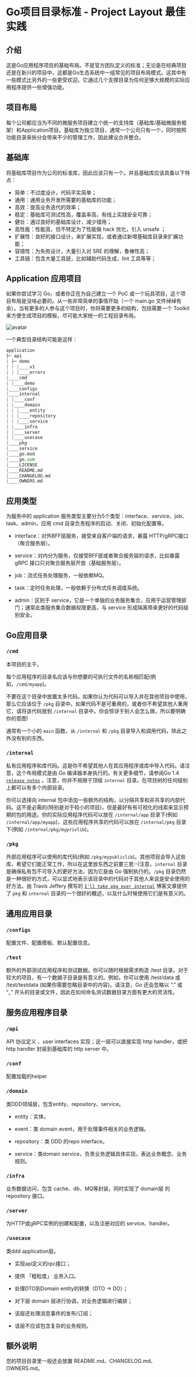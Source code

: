 # Go项目目录标准 - Project Layout 最佳实践
## 介绍
这是Go应用程序项目的基础布局。不是官方团队定义的标准；无论是在经典项目还是在新兴的项目中，这都是Go生态系统中一组常见的项目布局模式。这其中有一些模式比另外的一些更受欢迎。它通过几个支撑目录为任何足够大规模的实际应用程序提供一些增强功能。

## 项目布局
每个公司都应当为不同的微服务项目建立个统一的支持库（基础库/基础微服务框架）和Application项目。基础库为独立项目，通常一个公司只有一个，同时按照功能目录来拆分会带来不少的管理工作，因此建议合并整合。

## 基础库

将基础库项目作为公司的标准库，因此应该只有一个。并且基础库应该具备以下特点：

- 简单：不过度设计，代码平实简单；
- 通用：通用业务开发所需要的基础库的功能；
- 高效：提高业务迭代的效率；
- 稳定：基础库可测试性高，覆盖率高，有线上实践安全可靠；
- 健壮：通过良好的基础库设计，减少错用；
- 高性能：性能高，但不特定为了性能做 hack 优化，引入 unsafe ；
- 扩展性：良好的接口设计，来扩展实现，或者通过新增基础库目录来扩展功能；
- 容错性：为失败设计，大量引入对 SRE 的理解，鲁棒性高；
- 工具链：包含大量工具链，比如辅助代码生成，lint 工具等等；

## Application 应用项目

如果你尝试学习 Go，或者你正在为自己建立一个 PoC 或一个玩具项目，这个项目布局是没啥必要的。从一些非常简单的事情开始（一个 main.go 文件绰绰有余）。当有更多的人参与这个项目时，你将需要更多的结构，包括需要一个 Toolkit 来方便生成项目的模板，尽可能大家统一的工程目录布局。

![avatar](https://storage.liaoxinma.com/go_project_layout.png)

一个典型目录结构可能是这样：
```python
application
├─ api
| ├─ demo
| | |____v1
| | |____errors
|____cmd
| |____demo
|____configs
|____internal
| |____conf
| |____domain
| | |____entity
| | |____repository
| | |____service
| |____infra
| |____server
| |____usecase
|____pkg
|____service
|____go.mod
|____go.sum
|____LICENSE
|____README.md
|____CHANGELOG.md
|____OWNERS.md
```
## 应用类型

为服务中的 application 服务类型主要分为5个类型：interface、service、job、task、admin，应用 cmd 目录负责程序的启动、关闭、初始化配置等。

- interface：对外BFF层服务，接受来自客户端的请求，暴露 HTTP/gRPC接口（聚合服务层）。

- service：对内分为服务，仅接受BFF层或者聚合服务层的请求，比如暴露 gRPC 接口只对聚合服务层开放（基础服务层）。

- job：流式任务处理服务，一般依赖MQ。

- task：定时任务处理，一般依赖于分布式任务调度系统。

- admin：区别于 service，它是一个单独的业务服务集合，应用于运营管理部门；通常此类服务集合数据权限更高，与 service 形成隔离带来更好的代码级别安全。

## Go应用目录

### `/cmd`

本项目的主干。

每个应用程序的目录名应该与你想要的可执行文件的名称相匹配(例如，`/cmd/myapp`)。

不要在这个目录中放置太多代码。如果你认为代码可以导入并在其他项目中使用，那么它应该位于 `/pkg` 目录中。如果代码不是可重用的，或者你不希望其他人重用它，请将该代码放到 `/internal` 目录中。你会惊讶于别人会怎么做，所以要明确你的意图!

通常有一个小的 `main` 函数，从 `/internal` 和 `/pkg` 目录导入和调用代码，除此之外没有别的东西。

### `/internal`

私有应用程序和库代码。这是你不希望其他人在其应用程序或库中导入代码。请注意，这个布局模式是由 Go 编译器本身执行的。有关更多细节，请参阅Go 1.4 [`release notes`](https://golang.org/doc/go1.4#internalpackages) 。注意，你并不局限于顶级 `internal` 目录。在项目树的任何级别上都可以有多个内部目录。

你可以选择向 internal 包中添加一些额外的结构，以分隔共享和非共享的内部代码。这不是必需的(特别是对于较小的项目)，但是最好有有可视化的线索来显示预期的包的用途。你的实际应用程序代码可以放在 `/internal/app` 目录下(例如 `/internal/app/myapp`)，这些应用程序共享的代码可以放在 `/internal/pkg` 目录下(例如 `/internal/pkg/myprivlib`)。

### `/pkg`

外部应用程序可以使用的库代码(例如 `/pkg/mypubliclib`)。其他项目会导入这些库，希望它们能正常工作，所以在这里放东西之前要三思:-)注意，`internal` 目录是确保私有包不可导入的更好方法，因为它是由 Go 强制执行的。`/pkg` 目录仍然是一种很好的方式，可以显式地表示该目录中的代码对于其他人来说是安全使用的好方法。由 Travis Jeffery  撰写的 [`I'll take pkg over internal`](https://travisjeffery.com/b/2019/11/i-ll-take-pkg-over-internal/) 博客文章提供了 `pkg` 和 `internal` 目录的一个很好的概述，以及什么时候使用它们是有意义的。

## 通用应用目录

### `/configs`

配置文件、配置模板、默认配置信息。

### `/test`

​额外的外部测试应用程序和测试数据。你可以随时根据需求构造 /test 目录。对于较大的项目，有一个数据子目录是有意义的。例如，你可以使用 /test/data 或 /test/testdata (如果你需要忽略目录中的内容)。请注意，Go 还会忽略以 “.” 或 “_” 开头的目录或文件，因此在如何命名测试数据目录方面有更大的灵活性。

## 服务应用程序目录

### `/api`

API 协议定义 、user interfaces 实现；这一层可以直接实现 http handler，或把 http handler 封装到基础库的 http server 中。

### `/conf`

配置加载的helper

### `/domain`

类DDD领域层，包含entity、repository、service。

- entity：实体。

- event：类 domain event，用于处理事件相关的业务逻辑。

- repository：类 DDD 的repo interface。

- service：类domain service，负责业务逻辑具体实现，表达业务概念、业务规则。

### `/infra`

业务数据访问，包含 cache、db、MQ等封装，同时实现了 domain层 的 repository 接口。

### `/server`

为HTTP或gRPC实例的创建和配置，以及注册对应的 service、handler。

### `/usecase`

类ddd application层。

- 实现api定义的rpc接口；

- 提供 「粗粒度」 业务入口。

- 处理DTO到Domain entity的转换（DTO -> DO）；

- 对下层 domain 层进行协调，对业务逻辑进行编排；

- 该层还处理消息事件的发布/订阅；

- 该层不应该包含复杂的业务规则。

## 额外说明

您的项目目录里一般还会放置 README.md、CHANGELOG.md、OWNERS.md。
